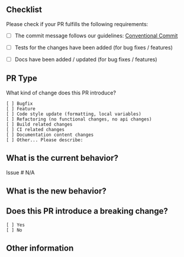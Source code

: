 ## Checklist
Please check if your PR fulfills the following requirements:

- [ ] The commit message follows our guidelines: [Conventional Commit](https://github.com/flyve-mdm/flyve-mdm-android-inventory-agent/blob/develop/CONTRIBUTING.md#submit-a-pull-request)
- [ ] Tests for the changes have been added (for bug fixes / features)
- [ ] Docs have been added / updated (for bug fixes / features)


## PR Type
What kind of change does this PR introduce?

<!-- Please check the one that applies to this PR using "x". -->
```
[ ] Bugfix
[ ] Feature
[ ] Code style update (formatting, local variables)
[ ] Refactoring (no functional changes, no api changes)
[ ] Build related changes
[ ] CI related changes
[ ] Documentation content changes
[ ] Other... Please describe:
```

## What is the current behavior?
<!-- Please describe the current behavior that you are modifying, or link to a relevant issue. -->

Issue # N/A


## What is the new behavior?


## Does this PR introduce a breaking change?
```
[ ] Yes
[ ] No
```
<!-- If this PR contains a breaking change, please describe the impact and migration path for existing applications below. -->


## Other information
